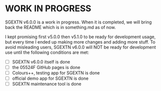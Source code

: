 # WORK IN PROGRESS

SGEXTN v6.0.0 is a work in progress. When it is completed, we will bring back the README which is in something.md as of now.

I kept promising first v5.0.0 then v5.1.0 to be ready for development usage, but every time I ended up making more changes and adding more stuff. To avoid misleading users, SGEXTN v6.0.0 will NOT be ready for development use until the following conditions are met:
- [ ] SGEXTN v6.0.0 itself is done
- [ ] the 05524F GitHub pages is done
- [ ] Colours++, testing app for SGEXTN is done
- [ ] official demo app for SGEXTN is done
- [ ] SGEXTN maintenance tool is done
